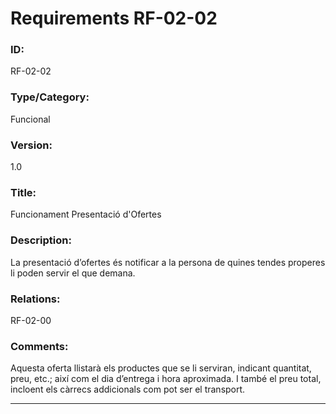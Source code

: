 # Requirements RF-02-02

### ID:
RF-02-02

### Type/Category:
Funcional

### Version:
1.0

### Title:
Funcionament Presentació d'Ofertes

### Description:
La presentació d’ofertes és notificar a la persona de quines tendes properes li poden servir el que demana.
### Relations:
RF-02-00

### Comments:
Aquesta oferta llistarà els productes que se li serviran, indicant quantitat, preu, etc.; així com el dia d’entrega i hora aproximada. I també el preu total, incloent els càrrecs addicionals com pot ser el transport.


---

